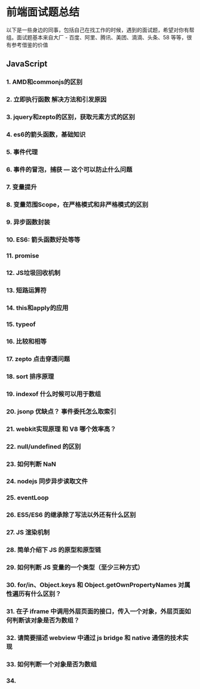 # 前端面试题总结

以下是一些身边的同事，包括自己在找工作的时候，遇到的面试题，希望对你有帮组。面试题基本来自大厂 - 百度、阿里、腾讯、美团、滴滴、头条、58 等等，很有参考借鉴的价值


## JavaScript

### 1. AMD和commonjs的区别
### 2. 立即执行函数 解决方法和引发原因
### 3. jquery和zepto的区别，获取元素方式的区别
### 4. es6的箭头函数，基础知识
### 5. 事件代理
### 6. 事件的冒泡，捕获  — 这个可以防止什么问题
### 7. 变量提升
### 8. 变量范围Scope，在严格模式和非严格模式的区别
### 9. 异步函数封装
### 10. ES6: 箭头函数好处等等
### 11. promise
### 12. JS垃圾回收机制
### 13. 短路运算符
### 14. this和apply的应用
### 15. typeof
### 16. 比较和相等
### 17. zepto 点击穿透问题
### 18. sort 排序原理
### 19. indexof 什么时候可以用于数组
### 20. jsonp 优缺点？ 事件委托怎么取索引
### 21. webkit实现原理 和 V8 哪个效率高？
### 22. null/undefined 的区别
### 23. 如何判断  NaN
### 24. nodejs 同步异步读取文件
### 25. eventLoop
### 26. ES5/ES6 的继承除了写法以外还有什么区别
### 27. JS 渲染机制
### 28. 简单介绍下 JS 的原型和原型链
### 29. 如何判断 JS 变量的一个类型（至少三种方式）
### 30. for/in、Object.keys 和 Object.getOwnPropertyNames 对属性遍历有什么区别？
### 31. 在子 iframe 中调用外层页面的接口，传入一个对象，外层页面如何判断该对象是否为数组？
### 32. 请简要描述 webview 中通过 js bridge 和 native 通信的技术实现
### 33. 如何判断一个对象是否为数组
### 34. <script> 标签的 defer 和 asnyc 属性的作用以及二者的区别？
### 35. Object.prototype.toString.call() 和 instanceOf 和 Array.isArray() 区别好坏
### 36. typeof 可以判断的类型
### 37. ASCII 英文转码
### 38. ES6 都有什么 iterater 遍历器
### 38. 松散类型的数组
### 39. JS严格模式和正常模式
### 40. 闭包应用
### 41. 变量作用域提升
### 42. 移动端tap点击事件和click的区别
### 43. jquery的链式操作
### 44. jquery的源码
### 45. JS单线程还是多线程，如何显示异步操作
### 46. JavaScript数组的函数 map/forEach/reduce/filter
### 47. JS块级作用域、变量提升
### 48. ES6 语法及熟悉
### 49. 说下 jQuery/Zepto 中的 on 方法有哪些参数，分别代表什么意思？
### 50. 将字符串转换成 JSON 对象的方法和将 JSON 对象转换成 字符串的方法？
### 51. 移动端的点击事件的延时，时间是多少，为什么有？ 怎么解决这个延时？
### 52. JS 哪些操作会造成内存泄露
### 53. JS 哪些操作会引起页面重绘
### 54. console.log([1<2<3>, 3>2>1]),输出是多少
### 55. 发布订阅设计模式
### 56. AJAX 原生写法
### 57. 防抖，节流
### 58. 闭包，作用域
### 59. JS 原型链
### 60. ES5 Bind的实现
### 61. Event Loop 
### 62. bind的实现
### 63. polyfill
### 64. 兼容各种浏览器版本的事件绑定
### 65. typescript 遇到过什么坑

## 网络安全存储

### 1. Get/POST的区别
### 2. Http状态码，Http2是什么
### 3. Http请求的整个过程
### 4. http 缓存配置怎么设置
### 5. 操作系统线程怎么操作
### 6. 常见的浏览器端的存储技术有哪些， 以及它们的优缺点和使用场景？
### 7. 最常见的跨域技术方案有哪些？其中 JSONP的原理和缺点是什么？
### 8. 在HTTP响应 Header 中，set-cookie 选项有哪些，分别代表什么含义？
### 9. 何为跨域？ 跨域请求数据有几种方式？图片/脚本 等资源有什么跨域问题。如何解决？跨域请求时如何携带 cookie
### 10. 简要描述 HTTPS 的安全机制，以及在 web 服务工程实践中需要注意的问题。描述 http2 和 https 的关系
### 11. 什么是点击劫持？如何防范？
### 12. 什么是 CSRF, 怎么造成的， 有什么防御方法？
### 13. cookie 和 Session 有什么区别？
### 14. 请简述如何在 HTML 中开启和关闭 DNS 预读取?
### 15. DNS 回源策略
### 16. https 实现原理
### 17. 浏览器从输入 URL 到页面加载发生了什么
### 18. 怎么理解离线存储？大致描述一下怎么使用？
### 19. XSS 怎么解决？
### 20. CSRF cookie 问题？ 没有笔试题
### 21. CDN 原理


## CSS 

### 1. 弹性布局 flex的详细用法
### 2. rem和em的区别
### 3. BFC深入
### 4. 如何去除浮动？请写出最保险最常用的。
### 5. 实现三列布局，side1 和 side2 左右两列宽度固定（200px）,main 中间宽度自适应（不能用弹性盒）
### 6. 实现固定宽度（200 x 400） 的弹层，在窗口中（上下左右）居中显示。
### 7. CSS 属性 box-sizing 的值有哪些？ 分别有什么含义？
### 8. rem 是什么含义？如何实现页面宽度适配为375 rem 的设计稿？
### 9. 使用 CSS3 设计一个立起的原型，并围绕自身中轴线做 360° 持续旋转
### 10. 用 CSS 分别实现单行截断和多行截断字符串，最后以...为结尾
### 11. CSS选择器优先级怎么算的？
### 12. rem的使用，还有其他哪些适配的技术：meta device-width
### 13. 设备像素比
### 14. BFC
### 15. 请根据下面的 HTML 和 CSS 代码，画出布局示意图,宽度不必精确到像素，示意即可。

```html
<div id="page">
    <div class="main">
        <div class="sub"></div>
    </div>
    <div class="nav"></div>
</div>

<style type="text/css">
    #page { width: 520px; }
    .nav { width: 200px; float: right }
    .main { width:200px; float: left; padding-left: 110px; }
    .sub { width: 100px; float: left; margin: 10px 0 10px -100px; }
    .main { border: 1px solid #000; }
    .nav, .sub{ border: 1px; dashed #000; height: 300px }
    .sub { height: 280px }
</style>
```

### 16. 请列举你所知道的清楚浮动的方式。
### 17. 请用 CSS 定义 <p> 标签, 要求实现以下效果：字体颜色在 IE6 下为黑色（#000000）；IE7下为红色（#ff0000）; 而其他浏览器下为绿色（#00ff00）
### 18. 请写出几种常用的行内元素和块级元素
### 19. 几种常见可以继承的 CSS 样式
### 20. position 属性有哪些值，分别代表什么意思？ 使用与什么场景？
### 21. style 标签写在 body 后和 body 前有什么区别？
### 22. ::bofore 和 :after 中双冒号和单冒号有什么区别？
### 23. 说下 CSS3 中一些样式的兼容，分别指兼容哪些浏览器
### 24. 有哪些手段可以优化 CSS, 提高性能
### 25. 怎么样实现边框 0.5 个像素？
### 26. 居中
### 27. transform translate transition



## 编程题

### 1. JS 字符串使用堆栈处理 "(a,b,(c,d),f,g)"

### 2. 二维数组操作

### 3. 用最简单的方式，求一个数组中最大的元素，例如 arr=[5,7,9,42,18,29]

### 4. 正则表达式，验证手机号码，验证规则：11位数字，以1位开头

### 5. 以下代码求结果

```js
function SuperClass() {
    this.name = "women";
    this.bra = ["a", "b"];
}

SuperClass.prototype.sayWhat = function() {
    console.log("hello")
}

function SubClass() {
    this.subname = "you sister";
    SuperClass.call(this);
}

var sub = new SubClass();
console.log(sub.sayWhat());
```

### 6. 当 click 点击新闻列表 Li （DOM节点）时，收集当前新闻的索引，新闻名称，新闻链接，并使用JSONP方式向地址（http://sina.cn/）上报，住：使用原生 JavaScript 实现，兼容 IE 和标准浏览器

```js
<ul>
    <li><a href="http://weibo.cn">微博</a></li>
    <li><a href="http://sina.cn">新浪</a></li>
</ul>
```

### 7. 请给 Array 本地对象增加一个原型方法，他的用途是删除数组中重复的条目并按升序排序，最后返回新数组。

### 8. 为字符串扩展一个 rewrite 函数，接收一个正则 pattern 和一个字符串 result,如果该字符串符合pattern， 则以 result 对结果进行转义输出。 如

```js
'/foo'.rewrite(/^\/foo/, '/bar')
'u1234'.rewrite(/^\/u(\d+)/, '/user/$1')
'/i'.rewrite(/^\o/, '/ooo')
```

### 9. 实现一个 js 对象序列化函数，将 js 对象序列化为可反序列化的代码，要求1.尽量和json兼容，2.支持不可序列化的值，如undefined/NaN/Infinify-Infinity，3. 支持特殊对象，如正则、Date等
```js
serialize({})
serialize({ a: 'b' })
serialize({ a: 0/0 })
serialize({ a: /foo/ })
```

### 10. 设计一道 JavaScript 的 range 算法如下：

``` js
range(1, 10, 3) 返回 [1, 4, 7, 10];
range('A', 'F', 2) 返回 ['A', 'C', 'E']
// 请使用 JavaScript 语言实现该功能（可以使用 ES6）
```

### 11. 头条的视频网站上支持了弹幕，假设一个视频有很多弹幕，弹幕的数据是一个数组，格式定义如下：
```js
[
    {
        time: Number,
        content: String
    },
    {
        time: Number,
        content: String
    }...
]
(其中 time 表示时间，content表示弹幕内容)，那么如何快速定位到某个时间点的弹幕，请编码实现（不使用数组的 sort 方法）
```

### 12. 请写出以下代码的执行结果

```js
(function() {
    fn();
    var fn = function() {
        alert(1);
    }
    fn();
    function fn() {
        alert(2)
    }
})()
```

### 13. 请说明以下各种情况的执行结果，并注明产生对应结果的理由

```js
function doSomething() {
    alert(this);
}

a) element.onclick = doSomething, 点击 element 元素后
b) element.onclick = function() doSomething(){}, 点击 element 元素后
c) 直接执行 doSomething()
```

### 14. 请写出以下代码的执行结果

```js
var obj = {};
var events = { m1: "clicked", m2: "changed"};
for(e in events) {
    obj[e] = function() {
        alert(events[e])
    }
}

alert(obj.m1 == obj.m2);
obj.m1();
obj.m2();
```


### 15. 请写出类 Son 继承类 Father

```js
function Father() {}
function Son() {}
```

### 16. 请用 JS 写出一个遍历 DOM 节点树的方法


### 17. 尝试实现注释部分的 JavaScript 代码， 可在其他任何地方添加更多代码。

```js
var Obj = function(msg) {
    this.msg = msg;
    this.shout = function () {
        alert(this.msg)
    }
    this.waitAndShout = function() {
        // 隔五秒钟后执行上面的 shout 方法
    }
}
```

### 18. 请编写一个 JavaScript 函数 parseQuerySting, 它的用途是把 URL 参数解析为一个对象，如

```js
var url = "http://www.58.com/index.aspx?key0=0&key1=1&key2=2..."
var obj = parseQuerySting(url);
alert(obj.key0) // 输出 0
```

### 19. 请给 Array 本地对象添加一个原型方法，它用于删除数组条目中重复的条目（可能有多个重复），返回值是一个包含被删除的重复条目的新数组


### 20. 我们把一个数字倒着读和原数字相同的数字称之为对称数，例如（1, 121, 88, 8998）,不考虑性能，请找出 1 - 10000 之间的对称数，要求用 JS 实现

### 21. 以下代码输出多少

```js
var name = "world";
(function () {
    if (typeof name === "undefined") {
        var name = "jack";
        console.log("Hi!" + name);
    } else {
        console.log("Hello," + name)
    }
})()
```

### 22. 数组拍平

## 框架/工程/项目
 
### 1. webpack用法
### 2. 最具有挑战性的项目
### 3. Vue的实例生命周期
### 4. webpack plugin/loader 的区别
### 5. React 之所以速度快是因为帮组 webkit 做了虚拟 diff
### 6. React 为什么要设置 key 值
### 7. React 优势
### 8. React 很多个 setState 为什么是执行完再 render
### 9. 熟悉哪些前端框架并应用于实际项目？ 阅读过哪些前端框架源码并学到哪些？
### 10. 写过哪些前端组件
### 11. 前端组件化的理解
### 12. Vue的双向数据绑定的原理
### 13. Vue 生命周期
### 14. 有没有写过框架
### 15. 性能优化
### 16. 怎么提高首屏加载速度
### 17. Node Proxy代理服务,如何把请求指向本地
### 18. Webpack 的代码分割，异步加载资源文件
### 19. [ES6 的动态加载，如何动态import](https://github.com/ravencrown/web-interview/issues/41)
### 20. 如何启动浏览器硬件加速，小Hack
### 21. React/Vue/小程序 的语法的这些好处，坏处


























